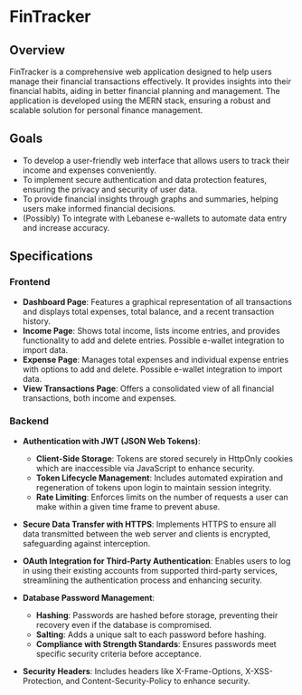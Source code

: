 # FinTracker

## Overview

FinTracker is a comprehensive web application designed to help users manage their financial transactions effectively. It provides insights into their financial habits, aiding in better financial planning and management. The application is developed using the MERN stack, ensuring a robust and scalable solution for personal finance management.

## Goals

- To develop a user-friendly web interface that allows users to track their income and expenses conveniently.
- To implement secure authentication and data protection features, ensuring the privacy and security of user data.
- To provide financial insights through graphs and summaries, helping users make informed financial decisions.
- (Possibly) To integrate with Lebanese e-wallets to automate data entry and increase accuracy.

## Specifications

### Frontend

- **Dashboard Page**: Features a graphical representation of all transactions and displays total expenses, total balance, and a recent transaction history.
- **Income Page**: Shows total income, lists income entries, and provides functionality to add and delete entries. Possible e-wallet integration to import data.
- **Expense Page**: Manages total expenses and individual expense entries with options to add and delete. Possible e-wallet integration to import data.
- **View Transactions Page**: Offers a consolidated view of all financial transactions, both income and expenses.

### Backend

- **Authentication with JWT (JSON Web Tokens)**: 
  - **Client-Side Storage**: Tokens are stored securely in HttpOnly cookies which are inaccessible via JavaScript to enhance security.
  - **Token Lifecycle Management**: Includes automated expiration and regeneration of tokens upon login to maintain session integrity.
  - **Rate Limiting**: Enforces limits on the number of requests a user can make within a given time frame to prevent abuse.
    
- **Secure Data Transfer with HTTPS**: Implements HTTPS to ensure all data transmitted between the web server and clients is encrypted, safeguarding against interception.
- **OAuth Integration for Third-Party Authentication**: Enables users to log in using their existing accounts from supported third-party services, streamlining the authentication process and enhancing security.
- **Database Password Management**: 
  - **Hashing**: Passwords are hashed before storage, preventing their recovery even if the database is compromised.
  - **Salting**: Adds a unique salt to each password before hashing.
  - **Compliance with Strength Standards**: Ensures passwords meet specific security criteria before acceptance.
- **Security Headers**: Includes headers like X-Frame-Options, X-XSS-Protection, and Content-Security-Policy to enhance security.
